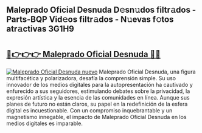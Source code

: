 ## Maleprado Oficial Desnuda D𝚎sn𝚞dos filtr𝚊dos - Parts-BQP Vid𝚎os filtr𝚊dos - N𝚞evas f𝚘tos atr𝚊ctivas 3G1H9

# <h2><a href="http://mbbshjb.tromn.icu/?c=Maleprado+Oficial+Desnuda">🔗👉👉👉 Maleprado Oficial Desnuda 🔗🔗</a></h2>

[![Maleprado Oficial Desnuda nuevo](https://i.imgur.com/pEAQMta.gif)](http://mbbshjb.tromn.icu/?c=Maleprado+Oficial+Desnuda)
Maleprado Oficial Desnuda, una figura multifacética y polarizadora, desafía la comprensión simple. Su uso innovador de los medios digitales para la autopresentación ha cautivado y enfurecido a sus seguidores, estimulando debates sobre la privacidad, la expresión artística y la esencia de las comunidades en línea. Aunque sus planes de futuro no están claros, su papel en la redefinición de la esfera digital es incuestionable. Con un compromiso inquebrantable y un magnetismo innegable, el impacto de Maleprado Oficial Desnuda en los medios digitales es imparable.
